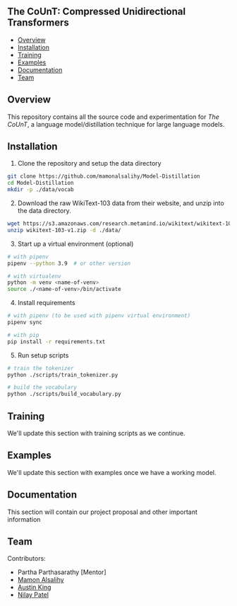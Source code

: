 The CoUnT: Compressed Unidirectional Transformers
-------------------------------------------------

- [Overview](#package-overview)
- [Installation](#installation)
- [Training](#training)
- [Examples](#Examples)
- [Documentation](#documentation)
- [Team](#team)

Overview
--------
This repository contains all the source code and experimentation for *The CoUnT*, a language
model/distillation technique for large language models.

Installation
------------
1. Clone the repository and setup the data directory
```bash
git clone https://github.com/mamonalsalihy/Model-Distillation
cd Model-Distillation
mkdir -p ./data/vocab
```
2. Download the raw WikiText-103 data from their website, and unzip into the data directory.
```bash
wget https://s3.amazonaws.com/research.metamind.io/wikitext/wikitext-103-v1.zip
unzip wikitext-103-v1.zip -d ./data/
```
3. Start up a virtual environment (optional)
```bash
# with pipenv
pipenv --python 3.9  # or other version

# with virtualenv
python -m venv <name-of-venv>
source ./<name-of-venv>/bin/activate
```
4. Install requirements
```bash
# with pipenv (to be used with pipenv virtual environment)
pipenv sync

# with pip
pip install -r requirements.txt
```
5. Run setup scripts
```bash
# train the tokenizer
python ./scripts/train_tokenizer.py

# build the vocabulary
python ./scripts/build_vocabulary.py
```

Training
--------
We'll update this section with training scripts as we continue.

Examples
--------
We'll update this section with examples once we have a working model.

Documentation
-------------
This section will contain our project proposal and other important information


Team
----
Contributors:

- Partha Parthasarathy [Mentor]
- [Mamon Alsalihy](https://github.com/mamonalsalihy)
- [Austin King](https://github.com/aukking)
- [Nilay Patel](https://github.com/offendo)
